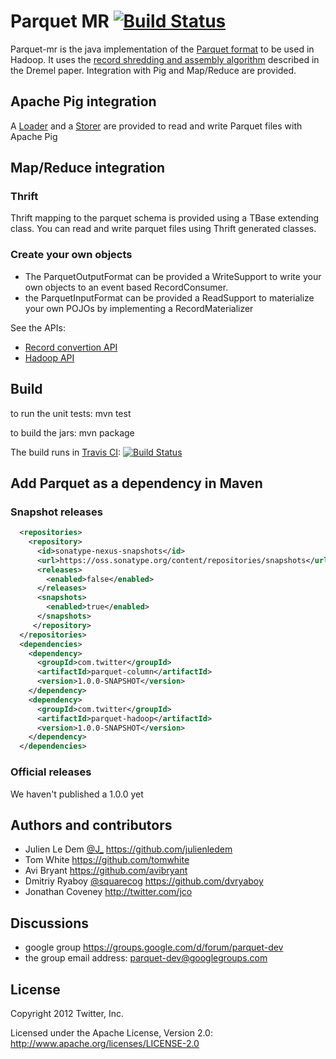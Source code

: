 Parquet MR [![Build Status](https://travis-ci.org/Parquet/parquet-mr.png?branch=master)](http://travis-ci.org/Parquet/parquet-mr)
======

Parquet-mr is the java implementation of the [Parquet format](https://github.com/Parquet/parquet-format) to be used in Hadoop. 
It uses the [record shredding and assembly algorithm](https://github.com/Parquet/parquet-mr/wiki/The-striping-and-assembly-algorithms-from-the-Dremel-paper) described in the Dremel paper.
Integration with Pig and Map/Reduce are provided.

## Apache Pig integration
A [Loader](https://github.com/Parquet/parquet-mr/blob/master/parquet-pig/src/main/java/parquet/pig/ParquetLoader.java) and a [Storer](https://github.com/Parquet/parquet-mr/blob/master/parquet-pig/src/main/java/parquet/pig/ParquetStorer.java) are provided to read and write Parquet files with Apache Pig

## Map/Reduce integration

### Thrift
Thrift mapping to the parquet schema is provided using a TBase extending class.
You can read and write parquet files using Thrift generated classes.

### Create your own objects
* The ParquetOutputFormat can be provided a WriteSupport to write your own objects to an event based RecordConsumer.
* the ParquetInputFormat can be provided a ReadSupport to materialize your own POJOs by implementing a RecordMaterializer

See the APIs:
* [Record convertion API](https://github.com/Parquet/parquet-mr/tree/master/parquet-column/src/main/java/parquet/io/api)
* [Hadoop API](https://github.com/Parquet/parquet-mr/tree/master/parquet-hadoop/src/main/java/parquet/hadoop/api)

## Build

to run the unit tests:
mvn test

to build the jars:
mvn package

The build runs in [Travis CI](http://travis-ci.org/Parquet/parquet-mr):
[![Build Status](https://secure.travis-ci.org/Parquet/parquet-mr.png?branch=master)](http://travis-ci.org/Parquet/parquet-mr)

## Add Parquet as a dependency in Maven

### Snapshot releases
```xml
  <repositories>
    <repository>
      <id>sonatype-nexus-snapshots</id>
      <url>https://oss.sonatype.org/content/repositories/snapshots</url>
      <releases>
        <enabled>false</enabled>
      </releases>
      <snapshots>
        <enabled>true</enabled>
      </snapshots>
     </repository>
  </repositories>
  <dependencies>
    <dependency>
      <groupId>com.twitter</groupId>
      <artifactId>parquet-column</artifactId>
      <version>1.0.0-SNAPSHOT</version>
    </dependency>
    <dependency>
      <groupId>com.twitter</groupId>
      <artifactId>parquet-hadoop</artifactId>
      <version>1.0.0-SNAPSHOT</version>
    </dependency>
  </dependencies>
```

### Official releases
We haven't published a 1.0.0 yet

## Authors and contributors

* Julien Le Dem [@J_](http://twitter.com/J_) <https://github.com/julienledem>
* Tom White <https://github.com/tomwhite>
* Avi Bryant <https://github.com/avibryant>
* Dmitriy Ryaboy [@squarecog](https://twitter.com/squarecog) <https://github.com/dvryaboy>
* Jonathan Coveney <http://twitter.com/jco>

## Discussions
* google group https://groups.google.com/d/forum/parquet-dev
* the group email address: parquet-dev@googlegroups.com

## License

Copyright 2012 Twitter, Inc.

Licensed under the Apache License, Version 2.0: http://www.apache.org/licenses/LICENSE-2.0


